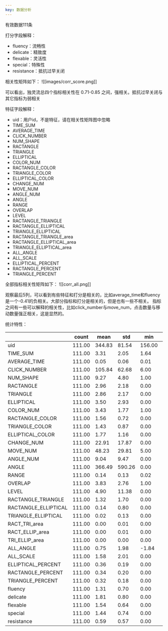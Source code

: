 ```yaml
---
key: 数据分析
---
```

有效数据111条

打分字段解释：
- fluency：流畅性
- delicate：精致度
- flexable：灵活性
- special：特殊性
- resistance：抵抗过早关闭

相关性矩阵如下：
![[images/corr_score.png]]

可以看出，独灵流总四个指标相关性在 0.71-0.85 之间，强相关。抵抗过早关闭与其它指标为弱相关

特征字段解释：
- uid：用户id，不是特征，请在相关性矩阵图中忽略
- TIME_SUM
- AVERAGE_TIME
- CLICK_NUMBER
- NUM_SHAPE
- RACTANGLE
- TRIANGLE
- ELLIPTICAL
- COLOR_NUM
- RACTANGLE_COLOR
- TRIANGLE_COLOR
- ELLIPTICAL_COLOR
- CHANGE_NUM
- MOVE_NUM
- ANGLE_NUM
- ANGLE
- RANGE
- OVERLAP
- LEVEL
- RACTANGLE_TRIANGLE
- RACTANGLE_ELLIPTICAL
- TRIANGLE_ELLIPTICAL
- RACTANGLE_TRIANGLE_area
- RACTANGLE_ELLIPTICAL_area
- TRIANGLE_ELLIPTICAL_area
- ALL_ANGLE
- ALL_SCALE
- ELLIPTICAL_PERCENT
- RACTANGLE_PERCENT
- TRIANGLE_PERCENT


全部指标相关性矩阵如下：
![[corr_all.png]]


观察最后5列，可以看到有些特征和打分是相关的，比如average_time和fluency是一个-0.41的负相关。大部分指标和打分是相关的，但是也有一些不相关。
指标之间有一些可以解释的相关性，比如click_number与move_num，点击数量与移动数量强正相关，这是显然的。


统计特性：


|                           | count  | mean   | std    | min    | 0.25   | 0.50   | 0.75   | max     |  
|---------------------------|--------|--------|--------|--------|--------|--------|--------|---------|  
| uid                       | 111.00 | 344.83 | 81.54  | 156.00 | 285.50 | 333.00 | 403.00 | 501.00  |  
| TIME_SUM                  | 111.00 | 3.31   | 2.05   | 1.64   | 2.61   | 2.82   | 3.33   | 20.99   |  
| AVERAGE_TIME              | 111.00 | 0.05   | 0.06   | 0.01   | 0.02   | 0.03   | 0.05   | 0.56    |  
| CLICK_NUMBER              | 111.00 | 105.84 | 62.68  | 6.00   | 55.00  | 93.00  | 138.00 | 327.00  |  
| NUM_SHAPE                 | 111.00 | 9.27   | 4.80   | 1.00   | 6.00   | 9.00   | 13.00  | 26.00   |  
| RACTANGLE                 | 111.00 | 2.96   | 2.18   | 0.00   | 1.00   | 2.00   | 4.00   | 12.00   |  
| TRIANGLE                  | 111.00 | 2.86   | 2.17   | 0.00   | 1.00   | 2.00   | 4.00   | 13.00   |  
| ELLIPTICAL                | 111.00 | 3.50   | 2.93   | 0.00   | 1.00   | 3.00   | 4.00   | 17.00   |  
| COLOR_NUM                 | 111.00 | 3.43   | 1.77   | 1.00   | 2.00   | 3.00   | 4.50   | 9.00    |  
| RACTANGLE_COLOR           | 111.00 | 1.56   | 0.72   | 0.00   | 1.00   | 1.00   | 2.00   | 4.00    |  
| TRIANGLE_COLOR            | 111.00 | 1.43   | 0.87   | 0.00   | 1.00   | 1.00   | 2.00   | 6.00    |  
| ELLIPTICAL_COLOR          | 111.00 | 1.77   | 1.16   | 0.00   | 1.00   | 1.00   | 2.00   | 7.00    |  
| CHANGE_NUM                | 111.00 | 22.91  | 17.87  | 0.00   | 10.00  | 18.00  | 32.00  | 88.00   |  
| MOVE_NUM                  | 111.00 | 48.23  | 29.81  | 5.00   | 26.50  | 43.00  | 61.50  | 185.00  |  
| ANGLE_NUM                 | 111.00 | 9.04   | 9.47   | 0.00   | 2.00   | 6.00   | 13.00  | 50.00   |  
| ANGLE                     | 111.00 | 366.49 | 590.26 | 0.00   | 0.00   | 180.00 | 540.00 | 3780.00 |  
| RANGE                     | 111.00 | 0.14   | 0.13   | 0.02   | 0.06   | 0.11   | 0.17   | 0.75    |  
| OVERLAP                   | 111.00 | 3.83   | 2.76   | 1.00   | 2.00   | 3.00   | 4.00   | 17.00   |  
| LEVEL                     | 111.00 | 4.90   | 11.38  | 0.00   | 0.00   | 1.00   | 4.00   | 76.00   |  
| RACTANGLE_TRIANGLE        | 111.00 | 1.32   | 1.70   | 0.00   | 0.00   | 1.00   | 2.00   | 9.00    |  
| RACTANGLE_ELLIPTICAL      | 111.00 | 0.14   | 0.80   | 0.00   | 0.00   | 0.00   | 0.00   | 8.00    |  
| TRIANGLE_ELLIPTICAL       | 111.00 | 0.02   | 0.13   | 0.00   | 0.00   | 0.00   | 0.00   | 1.00    |  
| RACT_TRI_area             | 111.00 | 0.00   | 0.01   | 0.00   | 0.00   | 0.00   | 0.00   | 0.04    |  
| RACT_ELLIP_area           | 111.00 | 0.00   | 0.01   | 0.00   | 0.00   | 0.00   | 0.00   | 0.05    |  
| TRI_ELLIP_area            | 111.00 | 0.00   | 0.00   | 0.00   | 0.00   | 0.00   | 0.00   | 0.01    |  
| ALL_ANGLE                 | 111.00 | 0.75   | 1.98   | -1.84  | 0.00   | 0.00   | 0.01   | 12.51   |  
| ALL_SCALE                 | 111.00 | 1.58   | 2.01   | 0.00   | 0.00   | 1.00   | 2.18   | 9.06    |  
| ELLIPTICAL_PERCENT        | 111.00 | 0.36   | 0.19   | 0.00   | 0.22   | 0.33   | 0.50   | 1.00    |  
| RACTANGLE_PERCENT         | 111.00 | 0.34   | 0.20   | 0.00   | 0.18   | 0.33   | 0.46   | 1.00    |  
| TRIANGLE_PERCENT          | 111.00 | 0.32   | 0.18   | 0.00   | 0.20   | 0.31   | 0.42   | 1.00    |  
| fluency                   | 111.00 | 1.31   | 0.70   | 0.00   | 1.00   | 1.00   | 2.00   | 3.00    |  
| delicate                  | 111.00 | 1.81   | 0.80   | 0.00   | 1.00   | 2.00   | 2.40   | 4.00    |  
| flexable                  | 111.00 | 1.54   | 0.64   | 0.00   | 1.00   | 1.50   | 2.00   | 2.75    |  
| special                   | 111.00 | 1.44   | 0.74   | 0.00   | 1.00   | 1.25   | 2.00   | 3.00    |  
| resistance                | 111.00 | 0.59   | 0.57   | 0.00   | 0.20   | 0.25   | 1.00   | 2.00    |

